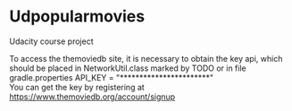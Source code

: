 # Udpopularmovies
Udacity course project

To access the themoviedb site, it is necessary to obtain the key api, which should be placed in NetworkUtil.class marked by TODO
or in file gradle.properties API_KEY = "***********************" <br>
You can get the key by registering at https://www.themoviedb.org/account/signup

